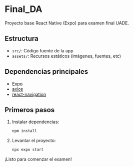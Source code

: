 # Final_DA

Proyecto base React Native (Expo) para examen final UADE.

## Estructura
- `src/`: Código fuente de la app
- `assets/`: Recursos estáticos (imágenes, fuentes, etc)

## Dependencias principales
- [Expo](https://expo.dev/)
- [axios](https://github.com/axios/axios)
- [react-navigation](https://reactnavigation.org/)

## Primeros pasos
1. Instalar dependencias:
   ```bash
   npm install
   ```
2. Levantar el proyecto:
   ```bash
   npx expo start
   ```

¡Listo para comenzar el examen! 